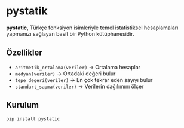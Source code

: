 # pystatik

**pystatic**, Türkçe fonksiyon isimleriyle temel istatistiksel hesaplamaları yapmanızı sağlayan basit bir Python kütüphanesidir.

## Özellikler

- `aritmetik_ortalama(veriler)` → Ortalama hesaplar  
- `medyan(veriler)` → Ortadaki değeri bulur  
- `tepe_degeri(veriler)` → En çok tekrar eden sayıyı bulur  
- `standart_sapma(veriler)` → Verilerin dağılımını ölçer  

## Kurulum

```bash
pip install pystatic

